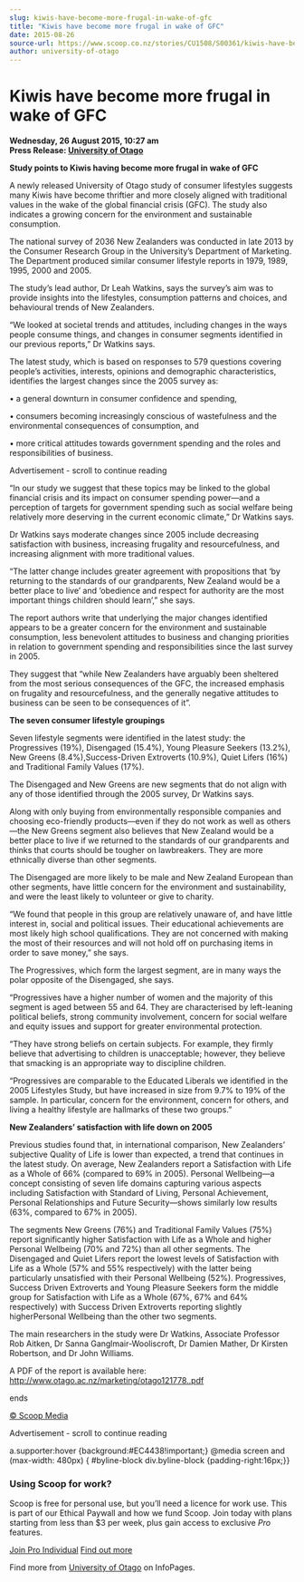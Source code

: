 ```yaml
---
slug: kiwis-have-become-more-frugal-in-wake-of-gfc
title: "Kiwis have become more frugal in wake of GFC"
date: 2015-08-26
source-url: https://www.scoop.co.nz/stories/CU1508/S00361/kiwis-have-become-more-frugal-in-wake-of-gfc.htm
author: university-of-otago
---
```

Kiwis have become more frugal in wake of GFC
============================================

**Wednesday, 26 August 2015, 10:27 am**  
**Press Release: [University of Otago](https://info.scoop.co.nz/University_of_Otago)**

**Study points to Kiwis having become more frugal in wake of GFC**

  
A newly released University of Otago study of consumer lifestyles suggests many Kiwis have become thriftier and more closely aligned with traditional values in the wake of the global financial crisis (GFC). The study also indicates a growing concern for the environment and sustainable consumption.

The national survey of 2036 New Zealanders was conducted in late 2013 by the Consumer Research Group in the University’s Department of Marketing. The Department produced similar consumer lifestyle reports in 1979, 1989, 1995, 2000 and 2005.

The study’s lead author, Dr Leah Watkins, says the survey’s aim was to provide insights into the lifestyles, consumption patterns and choices, and behavioural trends of New Zealanders.

“We looked at societal trends and attitudes, including changes in the ways people consume things, and changes in consumer segments identified in our previous reports,” Dr Watkins says.

The latest study, which is based on responses to 579 questions covering people’s activities, interests, opinions and demographic characteristics, identifies the largest changes since the 2005 survey as:

• a general downturn in consumer confidence and spending,

• consumers becoming increasingly conscious of wastefulness and the environmental consequences of consumption, and

• more critical attitudes towards government spending and the roles and responsibilities of business.

Advertisement - scroll to continue reading





“In our study we suggest that these topics may be linked to the global financial crisis and its impact on consumer spending power—and a perception of targets for government spending such as social welfare being relatively more deserving in the current economic climate,” Dr Watkins says.

Dr Watkins says moderate changes since 2005 include decreasing satisfaction with business, increasing frugality and resourcefulness, and increasing alignment with more traditional values.

“The latter change includes greater agreement with propositions that ‘by returning to the standards of our grandparents, New Zealand would be a better place to live’ and ‘obedience and respect for authority are the most important things children should learn’,” she says.

The report authors write that underlying the major changes identified appears to be a greater concern for the environment and sustainable consumption, less benevolent attitudes to business and changing priorities in relation to government spending and responsibilities since the last survey in 2005.

They suggest that “while New Zealanders have arguably been sheltered from the most serious consequences of the GFC, the increased emphasis on frugality and resourcefulness, and the generally negative attitudes to business can be seen to be consequences of it”.

**The seven consumer lifestyle groupings**

Seven lifestyle segments were identified in the latest study: the Progressives (19%), Disengaged (15.4%), Young Pleasure Seekers (13.2%), New Greens (8.4%),Success-Driven Extroverts (10.9%), Quiet Lifers (16%) and Traditional Family Values (17%).

The Disengaged and New Greens are new segments that do not align with any of those identified through the 2005 survey, Dr Watkins says.

Along with only buying from environmentally responsible companies and choosing eco-friendly products—even if they do not work as well as others—the New Greens segment also believes that New Zealand would be a better place to live if we returned to the standards of our grandparents and thinks that courts should be tougher on lawbreakers. They are more ethnically diverse than other segments.

The Disengaged are more likely to be male and New Zealand European than other segments, have little concern for the environment and sustainability, and were the least likely to volunteer or give to charity.

“We found that people in this group are relatively unaware of, and have little interest in, social and political issues. Their educational achievements are most likely high school qualifications. They are not concerned with making the most of their resources and will not hold off on purchasing items in order to save money,” she says.

The Progressives, which form the largest segment, are in many ways the polar opposite of the Disengaged, she says.

“Progressives have a higher number of women and the majority of this segment is aged between 55 and 64. They are characterised by left-leaning political beliefs, strong community involvement, concern for social welfare and equity issues and support for greater environmental protection.

“They have strong beliefs on certain subjects. For example, they firmly believe that advertising to children is unacceptable; however, they believe that smacking is an appropriate way to discipline children.

“Progressives are comparable to the Educated Liberals we identified in the 2005 Lifestyles Study, but have increased in size from 9.7% to 19% of the sample. In particular, concern for the environment, concern for others, and living a healthy lifestyle are hallmarks of these two groups.”

**New Zealanders’ satisfaction with life down on 2005**

Previous studies found that, in international comparison, New Zealanders’ subjective Quality of Life is lower than expected, a trend that continues in the latest study. On average, New Zealanders report a Satisfaction with Life as a Whole of 66% (compared to 69% in 2005). Personal Wellbeing—a concept consisting of seven life domains capturing various aspects including Satisfaction with Standard of Living, Personal Achievement, Personal Relationships and Future Security—shows similarly low results (63%, compared to 67% in 2005).

The segments New Greens (76%) and Traditional Family Values (75%) report significantly higher Satisfaction with Life as a Whole and higher Personal Wellbeing (70% and 72%) than all other segments. The Disengaged and Quiet Lifers report the lowest levels of Satisfaction with Life as a Whole (57% and 55% respectively) with the latter being particularly unsatisfied with their Personal Wellbeing (52%). Progressives, Success Driven Extroverts and Young Pleasure Seekers form the middle group for Satisfaction with Life as a Whole (67%, 67% and 64% respectively) with Success Driven Extroverts reporting slightly higherPersonal Wellbeing than the other two segments.

The main researchers in the study were Dr Watkins, Associate Professor Rob Aitken, Dr Sanna Ganglmair-Wooliscroft, Dr Damien Mather, Dr Kirsten Robertson, and Dr John Williams.

A PDF of the report is available here: http://www.otago.ac.nz/marketing/otago121778..pdf

  
ends

[© Scoop Media](http://www.scoop.co.nz/about/terms.html)  

Advertisement - scroll to continue reading



a.supporter:hover {background:#EC4438!important;} @media screen and (max-width: 480px) { #byline-block div.byline-block {padding-right:16px;}}

### Using Scoop for work?

Scoop is free for personal use, but you’ll need a licence for work use. This is part of our Ethical Paywall and how we fund Scoop. Join today with plans starting from less than $3 per week, plus gain access to exclusive _Pro_ features.  
  
[Join Pro Individual](https://pro.scoop.co.nz/Individual/?from=ProIn24) [Find out more](https://pro.scoop.co.nz/using-scoop-for-work/?from=ProIn24)

Find more from [University of Otago](https://info.scoop.co.nz/University_of_Otago) on InfoPages.